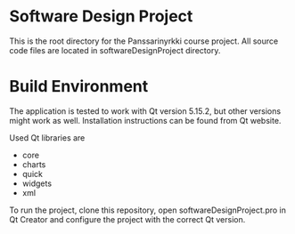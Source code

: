 # Software Design Project

This is the root directory for the Panssarinyrkki course project.
All source code files are located in softwareDesignProject directory.

# Build Environment

The application is tested to work with Qt version 5.15.2, but other versions
might work as well.  Installation instructions can be found from Qt website.

Used Qt libraries are

- core
- charts
- quick
- widgets
- xml

To run the project, clone this repository, open softwareDesignProject.pro in Qt Creator and configure the project with the correct Qt version.
